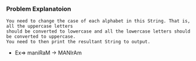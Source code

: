### Problem Explanatoion

``` You have been given a String S consisting of uppercase and lowercase English alphabets. 
You need to change the case of each alphabet in this String. That is, all the uppercase letters
should be converted to lowercase and all the lowercase letters should be converted to uppercase. 
You need to then print the resultant String to output.
```
* Ex=> maniRaM  -> MANIrAm

